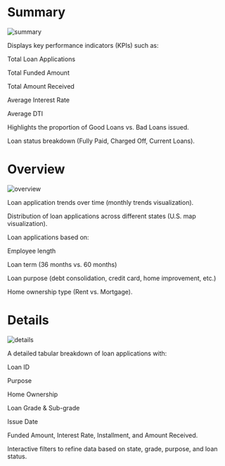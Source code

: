 # Summary 
![summary](https://github.com/user-attachments/assets/ca227e29-ec5a-4cf3-a484-370338356750)

Displays key performance indicators (KPIs) such as:

Total Loan Applications

Total Funded Amount

Total Amount Received

Average Interest Rate

Average DTI

Highlights the proportion of Good Loans vs. Bad Loans issued.

Loan status breakdown (Fully Paid, Charged Off, Current Loans).

# Overview
![overview](https://github.com/user-attachments/assets/dd2d9116-6e8a-486a-82ff-82901766c8c6)

Loan application trends over time (monthly trends visualization).

Distribution of loan applications across different states (U.S. map visualization).

Loan applications based on:

Employee length

Loan term (36 months vs. 60 months)

Loan purpose (debt consolidation, credit card, home improvement, etc.)

Home ownership type (Rent vs. Mortgage).

# Details 
![details](https://github.com/user-attachments/assets/7e53a5c0-685b-4825-a1f2-dc00e3d1624d)

A detailed tabular breakdown of loan applications with:

Loan ID

Purpose

Home Ownership

Loan Grade & Sub-grade

Issue Date

Funded Amount, Interest Rate, Installment, and Amount Received.

Interactive filters to refine data based on state, grade, purpose, and loan status.
